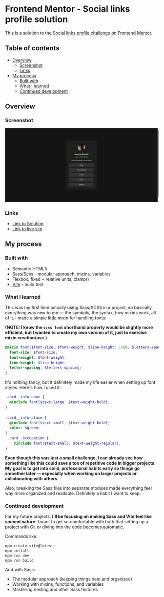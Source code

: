 # Frontend Mentor - Social links profile solution

This is a solution to the [Social links profile challenge on Frontend Mentor](https://www.frontendmentor.io/challenges/social-links-profile-UG32l9m6dQ).
## Table of contents

- [Overview](#overview)
  - [Screenshot](#screenshot)
  - [Links](#links)
- [My process](#my-process)
  - [Built with](#built-with)
  - [What I learned](#what-i-learned)
  - [Continued development](#continued-development)

## Overview

### Screenshot

![](./src/images/Social%20links%20screenshot.png)

### Links

- [Link to Solution](https://www.frontendmentor.io/solutions/social-links-profile-using-scss-vite-zUHMo9Fud6)
- [Link to live site](https://networksentinel.github.io/Frontend-Mentor-Challenge---Social-links-profile/)

## My process

### Built with

- Semantic HTML5
- Sass/Scss - modular approach, mixins, variables
- Flexbox, fixed + relative units, clamp()
- [Vite](https://vite.dev/) - build tool

### What I learned

This was my first time actually using Sass/SCSS in a project, so basically everything was new to me — the symbols, the syntax, how mixins work, all of it.
I made a simple little mixin for handling fonts:

**(NOTE: I know the ```scss font``` shorthand property would be slightly more efficient, but I wanted to create my own version of it, just to exercise mixin creation/use.)**

```scss
@mixin font($font-size, $font-weight, $line-height: 150%, $letters-spacing: 0) {
  font-size: $font-size;
  font-weight: $font-weight;
  line-height: $line-height;
  letter-spacing: $letters-spacing;
}
```
It's nothing fancy, but it definitely made my life easier when setting up font styles. Here's how I used it:

```scss
.card__info-name {
  @include font($text-large, $text-weight-bold);
}

.card__info-place {
  @include font($text-small, $text-weight-bold);
  color: $green;
}
 .card__occupation {
    @include font($text-small, $text-weight-regular);
}
```

**Even though this was just a small challenge, I can already see how something like this could save a ton of repetitive code in bigger projects. My goal is to get into solid, professional habits early so things go smoother later — especially when working on larger projects or collaborating with others.**

Also, breaking the Sass files into separate modules made everything feel way more organized and readable. Definitely a habit I want to keep.

### Continued development

For my future projects, **I’ll be focusing on making Sass and Vite feel like second nature.** I want to get so comfortable with both that setting up a project with Git or diving into the code becomes automatic.

Commands like:
```
npm create vite@latest
npm install
npm run dev
npm run build
```

And with Sass:
- The modular approach (keeping things neat and organized)
- Working with mixins, functions, and variables
- Mastering nesting and other Sass features